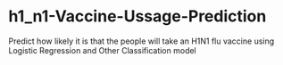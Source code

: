 # h1_n1-Vaccine-Ussage-Prediction
Predict how likely it is that the people will take an H1N1 flu vaccine using Logistic Regression and Other Classification model

